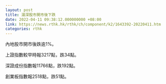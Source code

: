 ```yaml
---
layout: post
title: 滬深股市開市後下跌
date: 2022-04-11 09:38:12.000000000 +08:00
link: https://news.rthk.hk/rthk/ch/component/k2/1643392-20220411.htm
categories: rthk
---
```


內地股市開市後跌逾1%。

上證指數較早時報3217點，跌34點。

深證成份指數報11766點，跌192點。

創業板指數報2518點，跌51點。
